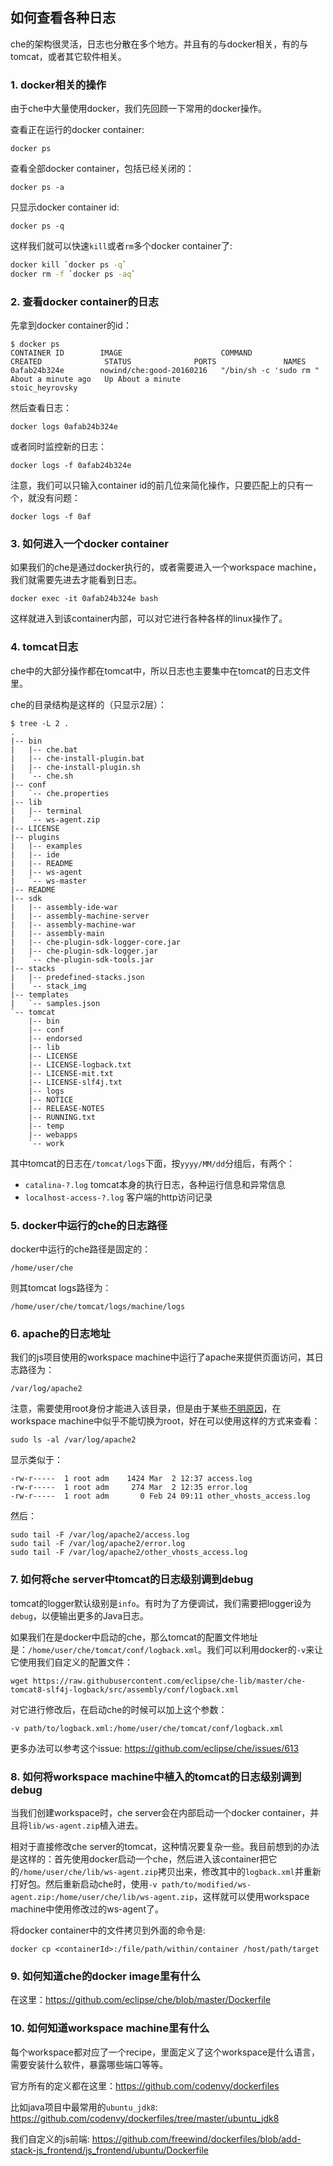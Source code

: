 如何查看各种日志
--------------

che的架构很灵活，日志也分散在多个地方。并且有的与docker相关，有的与tomcat，或者其它软件相关。

### 1. docker相关的操作

由于che中大量使用docker，我们先回顾一下常用的docker操作。

查看正在运行的docker container:

```
docker ps
```

查看全部docker container，包括已经关闭的：

```
docker ps -a
```

只显示docker container id:

```
docker ps -q
```

这样我们就可以快速`kill`或者`rm`多个docker container了:

```bash
docker kill `docker ps -q`
docker rm -f `docker ps -aq`
```

### 2. 查看docker container的日志

先拿到docker container的id：

```
$ docker ps
CONTAINER ID        IMAGE                      COMMAND                  CREATED              STATUS              PORTS               NAMES
0afab24b324e        nowind/che:good-20160216   "/bin/sh -c 'sudo rm "   About a minute ago   Up About a minute                       stoic_heyrovsky
```

然后查看日志：

```
docker logs 0afab24b324e
```

或者同时监控新的日志：

```
docker logs -f 0afab24b324e
```

注意，我们可以只输入container id的前几位来简化操作，只要匹配上的只有一个，就没有问题：

```
docker logs -f 0af
```


### 3. 如何进入一个docker container

如果我们的che是通过docker执行的，或者需要进入一个workspace machine，我们就需要先进去才能看到日志。

```
docker exec -it 0afab24b324e bash 
```

这样就进入到该container内部，可以对它进行各种各样的linux操作了。

### 4. tomcat日志

che中的大部分操作都在tomcat中，所以日志也主要集中在tomcat的日志文件里。

che的目录结构是这样的（只显示2层）：

```
$ tree -L 2 .
.
|-- bin
|   |-- che.bat
|   |-- che-install-plugin.bat
|   |-- che-install-plugin.sh
|   `-- che.sh
|-- conf
|   `-- che.properties
|-- lib
|   |-- terminal
|   `-- ws-agent.zip
|-- LICENSE
|-- plugins
|   |-- examples
|   |-- ide
|   |-- README
|   |-- ws-agent
|   `-- ws-master
|-- README
|-- sdk
|   |-- assembly-ide-war
|   |-- assembly-machine-server
|   |-- assembly-machine-war
|   |-- assembly-main
|   |-- che-plugin-sdk-logger-core.jar
|   |-- che-plugin-sdk-logger.jar
|   `-- che-plugin-sdk-tools.jar
|-- stacks
|   |-- predefined-stacks.json
|   `-- stack_img
|-- templates
|   `-- samples.json
`-- tomcat
    |-- bin
    |-- conf
    |-- endorsed
    |-- lib
    |-- LICENSE
    |-- LICENSE-logback.txt
    |-- LICENSE-mit.txt
    |-- LICENSE-slf4j.txt
    |-- logs
    |-- NOTICE
    |-- RELEASE-NOTES
    |-- RUNNING.txt
    |-- temp
    |-- webapps
    `-- work
```

其中tomcat的日志在`/tomcat/logs`下面，按`yyyy/MM/dd`分组后，有两个：

- `catalina-?.log` tomcat本身的执行日志，各种运行信息和异常信息
- `localhost-access-?.log` 客户端的http访问记录

### 5. docker中运行的che的日志路径

docker中运行的che路径是固定的：

```
/home/user/che
```

则其tomcat logs路径为：

```
/home/user/che/tomcat/logs/machine/logs
```

### 6. apache的日志地址

我们的js项目使用的workspace machine中运行了apache来提供页面访问，其日志路径为：

```
/var/log/apache2
```

注意，需要使用root身份才能进入该目录，但是由于某些[不明原因](https://github.com/docker/docker/issues/5899)，在workspace machine中似乎不能切换为root，好在可以使用这样的方式来查看：

```
sudo ls -al /var/log/apache2
```

显示类似于：

```
-rw-r-----  1 root adm    1424 Mar  2 12:37 access.log
-rw-r-----  1 root adm     274 Mar  2 12:35 error.log
-rw-r-----  1 root adm       0 Feb 24 09:11 other_vhosts_access.log
```

然后：

```
sudo tail -F /var/log/apache2/access.log
sudo tail -F /var/log/apache2/error.log
sudo tail -F /var/log/apache2/other_vhosts_access.log
```

### 7. 如何将che server中tomcat的日志级别调到debug

tomcat的logger默认级别是`info`。有时为了方便调试，我们需要把logger设为`debug`，以便输出更多的Java日志。

如果我们在是docker中启动的che，那么tomcat的配置文件地址是：`/home/user/che/tomcat/conf/logback.xml`。我们可以利用docker的`-v`来让它使用我们自定义的配置文件：

```
wget https://raw.githubusercontent.com/eclipse/che-lib/master/che-tomcat8-slf4j-logback/src/assembly/conf/logback.xml
```

对它进行修改后，在启动che的时候可以加上这个参数：

```
-v path/to/logback.xml:/home/user/che/tomcat/conf/logback.xml
```

更多办法可以参考这个issue: <https://github.com/eclipse/che/issues/613>

### 8. 如何将workspace machine中植入的tomcat的日志级别调到debug

当我们创建workspace时，che server会在内部启动一个docker container，并且将`lib/ws-agent.zip`植入进去。

相对于直接修改che server的tomcat，这种情况要复杂一些。我目前想到的办法是这样的：首先使用docker启动一个che，然后进入该container把它的`/home/user/che/lib/ws-agent.zip`拷贝出来，修改其中的`logback.xml`并重新打好包。然后重新启动che时，使用`-v path/to/modified/ws-agent.zip:/home/user/che/lib/ws-agent.zip`，这样就可以使用workspace machine中使用修改过的ws-agent了。

将docker container中的文件拷贝到外面的命令是:

```
docker cp <containerId>:/file/path/within/container /host/path/target
```

### 9. 如何知道che的docker image里有什么

在这里：<https://github.com/eclipse/che/blob/master/Dockerfile>

### 10. 如何知道workspace machine里有什么

每个workspace都对应了一个recipe，里面定义了这个workspace是什么语言，需要安装什么软件，暴露哪些端口等等。

官方所有的定义都在这里：<https://github.com/codenvy/dockerfiles>

比如java项目中最常用的`ubuntu_jdk8`: <https://github.com/codenvy/dockerfiles/tree/master/ubuntu_jdk8>

我们自定义的js前端: <https://github.com/freewind/dockerfiles/blob/add-stack-js_frontend/js_frontend/ubuntu/Dockerfile>